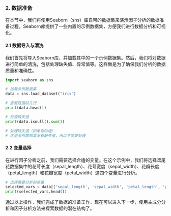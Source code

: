 ### 2. 数据准备

在本节中，我们将使用Seaborn（sns）库自带的数据集来演示因子分析的数据准备过程。Seaborn库提供了一些内置的示例数据集，方便我们进行数据分析和可视化。

#### 2.1 数据导入与清洗

我们首先将导入Seaborn库，并加载其中的一个示例数据集。然后，我们将对数据进行简单的清洗，包括处理缺失值、异常值等。这样做是为了确保我们分析的数据质量和准确性。

```python
import seaborn as sns

# 加载示例数据集
data = sns.load_dataset("iris")

# 查看数据前几行
print(data.head())

# 检查缺失值
print(data.isnull().sum())

# 处理缺失值（如果有的话）
# 这里示例数据集没有缺失值，所以不需要处理
```

#### 2.2 变量选择

在进行因子分析之前，我们需要选择合适的变量。在这个示例中，我们将选择鸢尾花数据集中的花萼长度（sepal_length）、花萼宽度（sepal_width）、花瓣长度（petal_length）和花瓣宽度（petal_width）这四个变量进行分析。

```python
# 选择需要分析的变量
selected_vars = data[['sepal_length', 'sepal_width', 'petal_length', 'petal_width']]
print(selected_vars.head())
```

通过以上操作，我们完成了数据的准备工作，现在可以进入下一步，使用主成分分析和因子分析方法来探索数据的潜在结构了。